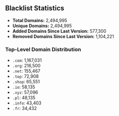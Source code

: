 ## Blacklist Statistics

- **Total Domains:** 2,494,995
- **Unique Domains:** 2,494,995
- **Added Domains Since Last Version:** 577,300
- **Removed Domains Since Last Version:** 1,104,221

### Top-Level Domain Distribution

-  `.com`: 1,167,031
-  `.org`: 216,500
-  `.net`: 155,467
-  `.top`: 72,908
-  `.shop`: 65,551
-  `.io`: 58,135
-  `.xyz`: 57,096
-  `.pl`: 48,135
-  `.info`: 43,403
-  `.fr`: 34,432
